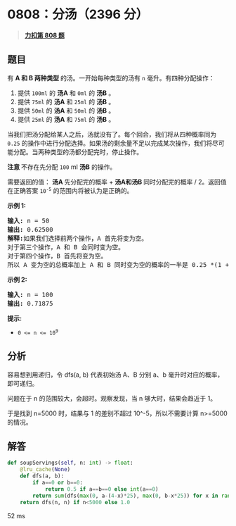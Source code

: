 # 0808：分汤（2396 分）


> <u>**[力扣第 808 题](https://leetcode.cn/problems/soup-servings/)**</u>

## 题目

<p>有 <strong>A 和 B 两种类型 </strong>的汤。一开始每种类型的汤有 <code>n</code> 毫升。有四种分配操作：</p>

<ol>
<li>提供 <code>100ml</code> 的 <strong>汤A</strong> 和 <code>0ml</code> 的 <strong>汤B</strong> 。</li>
<li>提供 <code>75ml</code> 的 <strong>汤A</strong> 和 <code>25ml</code> 的 <strong>汤B</strong> 。</li>
<li>提供 <code>50ml</code> 的 <strong>汤A</strong> 和 <code>50ml</code> 的 <strong>汤B</strong> 。</li>
<li>提供 <code>25ml</code> 的 <strong>汤A</strong> 和 <code>75ml</code> 的 <strong>汤B</strong> 。</li>
</ol>

<p>当我们把汤分配给某人之后，汤就没有了。每个回合，我们将从四种概率同为 <code>0.25</code> 的操作中进行分配选择。如果汤的剩余量不足以完成某次操作，我们将尽可能分配。当两种类型的汤都分配完时，停止操作。</p>

<p><strong>注意 </strong>不存在先分配 <code>100</code> ml <strong>汤B</strong> 的操作。</p>

<p>需要返回的值： <strong>汤A </strong>先分配完的概率 +  <strong>汤A和汤B </strong>同时分配完的概率 / 2。返回值在正确答案 <code>10<sup>-5</sup></code> 的范围内将被认为是正确的。</p>



<p><strong>示例 1:</strong></p>

<pre>
<strong>输入:</strong> n = 50
<strong>输出:</strong> 0.62500
<strong>解释:</strong>如果我们选择前两个操作<strong>，</strong>A 首先将变为空。
对于第三个操作，A 和 B 会同时变为空。
对于第四个操作，B 首先将变为空。<strong>
</strong>所以 A 变为空的总概率加上 A 和 B 同时变为空的概率的一半是 0.25 *(1 + 1 + 0.5 + 0)= 0.625。
</pre>

<p><strong>示例 2:</strong></p>

<pre>
<strong>输入:</strong> n = 100
<strong>输出:</strong> 0.71875
</pre>



<p><strong>提示:</strong></p>

<ul>
<li><code>0 &lt;= n &lt;= 10<sup>9</sup></code>​​​​​​​</li>
</ul>




## 分析

容易想到用递归，令 dfs(a, b) 代表初始汤 A、B 分别 a、b 毫升时对应的概率，即可递归。

问题在于 n 的范围较大，会超时。观察发现，当 n 够大时，结果会趋近于 1。

于是找到 n=5000 时，结果与 1 的差别不超过 10^-5，所以不需要计算 n>=5000 的情况。


## 解答

```python
def soupServings(self, n: int) -> float:
    @lru_cache(None)
    def dfs(a, b):
        if a==0 or b==0:
            return 0.5 if a==b==0 else int(a==0)
        return sum(dfs(max(0, a-(4-x)*25), max(0, b-x*25)) for x in range(4)) / 4
    return dfs(n, n) if n<5000 else 1.0
```
52 ms



